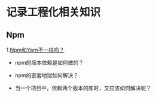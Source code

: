 # 记录工程化相关知识
## Npm
1.[Npm和Yarn不一样吗？](https://juejin.cn/post/7060844948316225572#heading-0)

* npm的版本依赖是如何做的？

* npm的嵌套地狱如何解决？

* 当一个项目中，依赖两个版本的库时，又应该如何解决呢？
